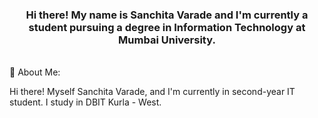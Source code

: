 <h3 align = "center">Hi there! My name is Sanchita Varade and I'm
currently a student pursuing a degree in Information Technology at
Mumbai University.</h3>
<br>
💫 About Me:
<p>Hi there! Myself Sanchita Varade, and I'm currently in second-year IT student. 
I study in DBIT Kurla - West.</p>
<br>

